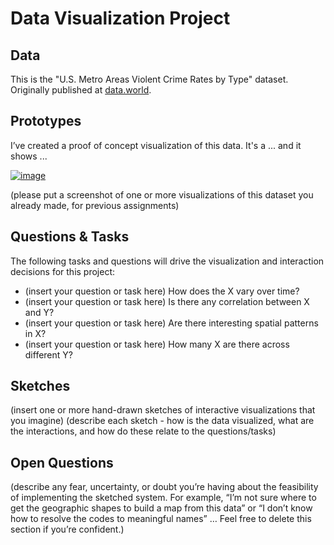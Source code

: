 # Data Visualization Project

## Data
This is the "U.S. Metro Areas Violent Crime Rates by Type" dataset. Originally published at [data.world](https://data.world/carlvlewis/u-s-metro-areas-violent-crime-rates-by-type-1970-2015). 

## Prototypes

I’ve created a proof of concept visualization of this data. It's a ... and it shows ...

[![image](https://user-images.githubusercontent.com/44675597/65655739-3cb03400-dfeb-11e9-9681-a7d6c6f38142.png)](https://beta.vizhub.com/yyaaa1/5f983cca85a74187ad8b9b467b04be81?edit=files)

(please put a screenshot of one or more visualizations of this dataset you already made, for previous assignments)

## Questions & Tasks

The following tasks and questions will drive the visualization and interaction decisions for this project:

 * (insert your question or task here) How does the X vary over time?
 * (insert your question or task here) Is there any correlation between X and Y?
 * (insert your question or task here) Are there interesting spatial patterns in X?
 * (insert your question or task here) How many X are there across different Y?

## Sketches

(insert one or more hand-drawn sketches of interactive visualizations that you imagine)
(describe each sketch - how is the data visualized, what are the interactions, and how do these relate to the questions/tasks)

## Open Questions

(describe any fear, uncertainty, or doubt you’re having about the feasibility of implementing the sketched system. For example, “I’m not sure where to get the geographic shapes to build a map from this data” or “I don’t know how to resolve the codes to meaningful names” … Feel free to delete this section if you’re confident.)

